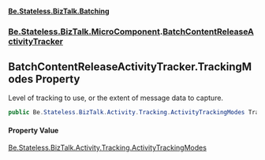 #### [Be.Stateless.BizTalk.Batching](README.md 'README')
### [Be.Stateless.BizTalk.MicroComponent](Be.Stateless.BizTalk.MicroComponent.md 'Be.Stateless.BizTalk.MicroComponent').[BatchContentReleaseActivityTracker](BatchContentReleaseActivityTracker.md 'Be.Stateless.BizTalk.MicroComponent.BatchContentReleaseActivityTracker')

## BatchContentReleaseActivityTracker.TrackingModes Property

Level of tracking to use, or the extent of message data to capture.

```csharp
public Be.Stateless.BizTalk.Activity.Tracking.ActivityTrackingModes TrackingModes { get; set; }
```

#### Property Value
[Be.Stateless.BizTalk.Activity.Tracking.ActivityTrackingModes](https://docs.microsoft.com/en-us/dotnet/api/Be.Stateless.BizTalk.Activity.Tracking.ActivityTrackingModes 'Be.Stateless.BizTalk.Activity.Tracking.ActivityTrackingModes')